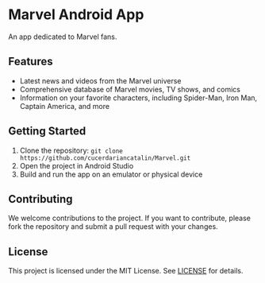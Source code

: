 # Marvel Android App

An app dedicated to Marvel fans.

## Features

- Latest news and videos from the Marvel universe
- Comprehensive database of Marvel movies, TV shows, and comics
- Information on your favorite characters, including Spider-Man, Iron Man, Captain America, and more

## Getting Started

1. Clone the repository: `git clone https://github.com/cucerdariancatalin/Marvel.git`
2. Open the project in Android Studio
3. Build and run the app on an emulator or physical device

## Contributing

We welcome contributions to the project. If you want to contribute, please fork the repository and submit a pull request with your changes.

## License

This project is licensed under the MIT License. See [LICENSE](LICENSE) for details.
